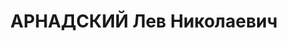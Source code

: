 ---
title: АРНАДСКИЙ Лев Николаевич
description: 'Род. в 1903, Ивановская обл., Юрьевецкий р-н, с. Дмитровское, русский.
  Проживал: г. Горький. Экономист штампового цеха ГАЗа им.В.М.Молотова

  Арестован 01.06.1935. Обв. по ст. 58-10. Приговор: крайсуд, 01.08.1935 – к 5 г.
  ИТЛ'
---